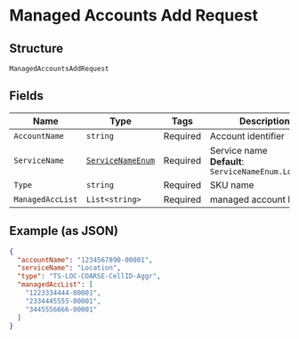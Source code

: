 
# Managed Accounts Add Request

## Structure

`ManagedAccountsAddRequest`

## Fields

| Name | Type | Tags | Description |
|  --- | --- | --- | --- |
| `AccountName` | `string` | Required | Account identifier |
| `ServiceName` | [`ServiceNameEnum`](../../doc/models/service-name-enum.md) | Required | Service name<br>**Default**: `ServiceNameEnum.Location` |
| `Type` | `string` | Required | SKU name |
| `ManagedAccList` | `List<string>` | Required | managed account list |

## Example (as JSON)

```json
{
  "accountName": "1234567890-00001",
  "serviceName": "Location",
  "type": "TS-LOC-COARSE-CellID-Aggr",
  "managedAccList": [
    "1223334444-00001",
    "2334445555-00001",
    "3445556666-00001"
  ]
}
```

